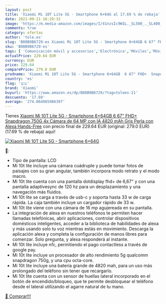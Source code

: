 ```yaml
---
layout: post
title: 'Xiaomi Mi 10T Lite 5G - Smartphone 6+64G al 17.69 % de rebaja'
date: 2021-09-21 16:29:32
image: 'https://m.media-amazon.com/images/I/41nzsIc9W1L._SL500_._SL400_.jpg'
comments: true
category: ofertas
author: 'tole.es'
slug: 'B08B9B6729-es Xiaomi Mi 10T Lite 5G - Smartphone 6+64GB 6 67" FHD+...'
sku: 'B08B9B6729-es'
tags: [ 'Comunicación móvil y accesorios','Electrónica','Móviles','Móviles y smartphones libres','alexa','xiaomi', ]
actualPrice: 229.64 EUR
currency: EUR
price: 229.64
comparePrice: 279.0 EUR
prodname: 'Xiaomi Mi 10T Lite 5G - Smartphone 6+64GB  6 67" FHD+  Snapdragon 750G  4x Cámara de 64 MP con IA  4820 mAh  Gris Perla  con Alexa Hands-Free'
country: 'es'
flag: '🇪🇸'
brand: 'Xiaomi'
buyurl: 'https://www.amazon.es/dp/B08B9B6729/?tag=tolees-21'
descuento: '17.69'
average: '274.064965986397'
---
```


Tienes [Xiaomi Mi 10T Lite 5G - Smartphone 6+64GB  6 67" FHD+  Snapdragon 750G  4x Cámara de 64 MP con IA  4820 mAh  Gris Perla  con Alexa Hands-Free](https://www.amazon.es/dp/B08B9B6729/?tag=tolees-21) con precio final de  229.64 EUR (original: 279.0 EUR) (17.69 %  de rebaja) aqui!

[![Xiaomi Mi 10T Lite 5G - Smartphone 6+64G](https://m.media-amazon.com/images/I/41nzsIc9W1L._SL500_._SL400_.jpg)](https://www.amazon.es/dp/B08B9B6729/?tag=tolees-21)

🔎:

- Tipo de pantalla: LCD
- Mi 10t lite incluye una cámara cuádruple y puede tomar fotos de paisajes con su gran angular, también incorpora modo retrato y el modo macro.
- Mi 10t lite cuenta con una pantalla dotdisplay fhd+ de 6,67" y con una pantalla adaptivesync de 120 hz para un desplazamiento y una navegación más fluidos.
- Mi 10t lite se carga a través de usb-c y soporta hasta 33 w de carga rápida. La caja también incluye un cargador rápido de 33 w.
- Mi 10t lite viene con una cámara de 16 mp agujereada en su pantalla.
- La integración de alexa en nuestros teléfonos te permiten hacer llamadas telefónicas, abrir aplicaciones, controlar dispositivos domésticos inteligentes, acceder a la biblioteca de habilidades de alexa y más usando solo tu voz mientras estás en movimiento. Descarga la aplicación alexa y completa la configuración de manos libres para comenzar. Solo pregunta, y alexa responderá al instante.
- Mi 10t lite incluye nfc, permitiendo el pago contactless a través de google pay.
- Mi 10t lite incluye un procesador de alto rendimiento 5g qualcomm snapdragon 750g, y una cpu octa-core.
- Mi 10t lite incluye una batería grande de 4820 mah, para un uso más prolongado del teléfono sin tener que recargarlo.
- Mi 10t lite cuenta con un sensor de huellas lateral incorporado en el botón de encendido/bloqueo, que te permite desbloquear el teléfono desde el lateral utilizando el agarre natural de tu mano.

[🛒 Comprar!!!](https://www.amazon.es/dp/B08B9B6729/?tag=tolees-21)
